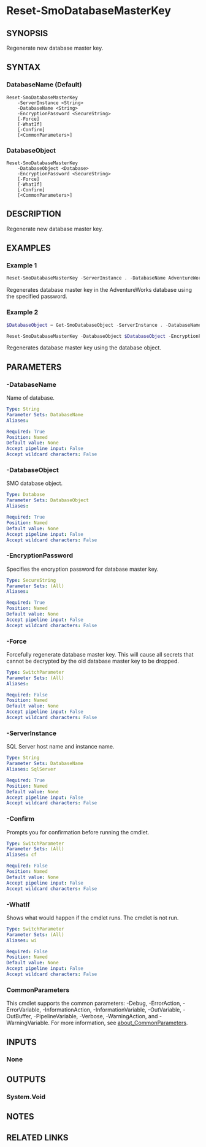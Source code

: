 ﻿---
external help file: SqlServerTools-help.xml
Module Name: SqlServerTools
online version:
schema: 2.0.0
---

# Reset-SmoDatabaseMasterKey

## SYNOPSIS
Regenerate new database master key.

## SYNTAX

### DatabaseName (Default)
```
Reset-SmoDatabaseMasterKey
	-ServerInstance <String>
	-DatabaseName <String>
	-EncryptionPassword <SecureString>
	[-Force]
	[-WhatIf]
	[-Confirm]
	[<CommonParameters>]
```

### DatabaseObject
```
Reset-SmoDatabaseMasterKey
	-DatabaseObject <Database>
	-EncryptionPassword <SecureString>
	[-Force]
	[-WhatIf]
	[-Confirm]
	[<CommonParameters>]
```

## DESCRIPTION
Regenerate new database master key.

## EXAMPLES

### Example 1
```powershell
Reset-SmoDatabaseMasterKey -ServerInstance . -DatabaseName AdventureWorks -EncryptionPassword $(Get-Credential Encrypt).Password
```

Regenerates database master key in the AdventureWorks database using the specified password.

### Example 2
```powershell
$DatabaseObject = Get-SmoDatabaseObject -ServerInstance . -DatabaseName AdventureWorks

Reset-SmoDatabaseMasterKey -DatabaseObject $DatabaseObject -EncryptionPassword $(Get-Credential Encrypt).Password
```

Regenerates database master key using the database object.

## PARAMETERS

### -DatabaseName
Name of database.

```yaml
Type: String
Parameter Sets: DatabaseName
Aliases:

Required: True
Position: Named
Default value: None
Accept pipeline input: False
Accept wildcard characters: False
```

### -DatabaseObject
SMO database object.

```yaml
Type: Database
Parameter Sets: DatabaseObject
Aliases:

Required: True
Position: Named
Default value: None
Accept pipeline input: False
Accept wildcard characters: False
```

### -EncryptionPassword
Specifies the encryption password for database master key.

```yaml
Type: SecureString
Parameter Sets: (All)
Aliases:

Required: True
Position: Named
Default value: None
Accept pipeline input: False
Accept wildcard characters: False
```

### -Force
Forcefully regenerate database master key.  This will cause all secrets that cannot be decrypted by the old database master key to be dropped.

```yaml
Type: SwitchParameter
Parameter Sets: (All)
Aliases:

Required: False
Position: Named
Default value: None
Accept pipeline input: False
Accept wildcard characters: False
```

### -ServerInstance
SQL Server host name and instance name.

```yaml
Type: String
Parameter Sets: DatabaseName
Aliases: SqlServer

Required: True
Position: Named
Default value: None
Accept pipeline input: False
Accept wildcard characters: False
```

### -Confirm
Prompts you for confirmation before running the cmdlet.

```yaml
Type: SwitchParameter
Parameter Sets: (All)
Aliases: cf

Required: False
Position: Named
Default value: None
Accept pipeline input: False
Accept wildcard characters: False
```

### -WhatIf
Shows what would happen if the cmdlet runs.
The cmdlet is not run.

```yaml
Type: SwitchParameter
Parameter Sets: (All)
Aliases: wi

Required: False
Position: Named
Default value: None
Accept pipeline input: False
Accept wildcard characters: False
```

### CommonParameters
This cmdlet supports the common parameters: -Debug, -ErrorAction, -ErrorVariable, -InformationAction, -InformationVariable, -OutVariable, -OutBuffer, -PipelineVariable, -Verbose, -WarningAction, and -WarningVariable. For more information, see [about_CommonParameters](http://go.microsoft.com/fwlink/?LinkID=113216).

## INPUTS

### None

## OUTPUTS

### System.Void

## NOTES

## RELATED LINKS
